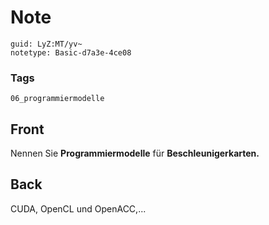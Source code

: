 # Note
```
guid: LyZ:MT/yv~
notetype: Basic-d7a3e-4ce08
```

### Tags
```
06_programmiermodelle
```

## Front
Nennen Sie <b>Programmiermodelle</b> für
<b>Beschleunigerkarten.</b>

## Back
CUDA, OpenCL und OpenACC,...
